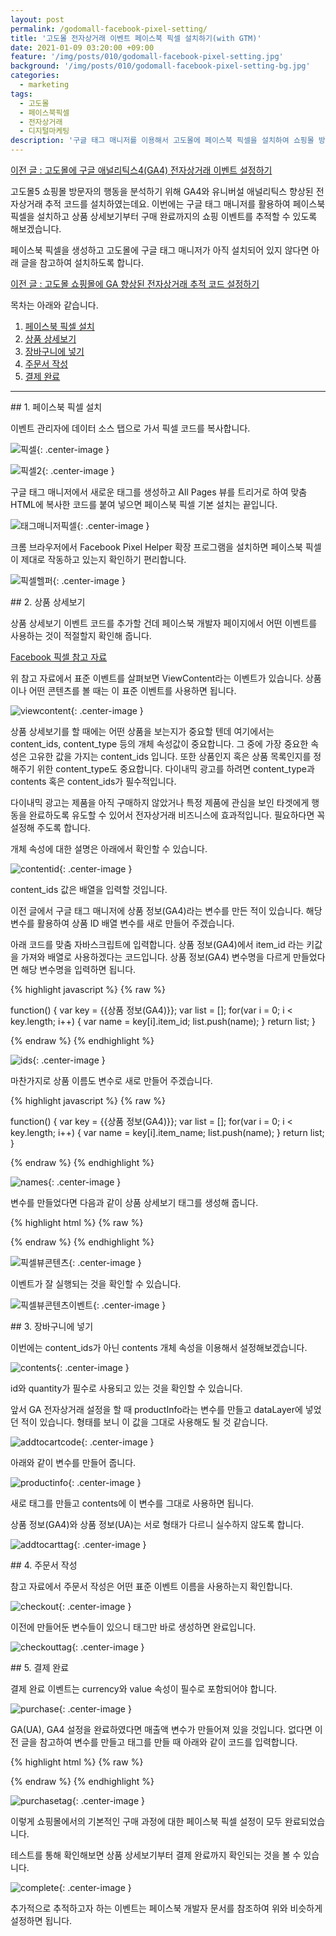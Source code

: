 ```yaml
---
layout: post
permalink: /godomall-facebook-pixel-setting/
title: '고도몰 전자상거래 이벤트 페이스북 픽셀 설치하기(with GTM)'
date: 2021-01-09 03:20:00 +09:00
feature: '/img/posts/010/godomall-facebook-pixel-setting.jpg'
background: '/img/posts/010/godomall-facebook-pixel-setting-bg.jpg'
categories:
  - marketing
tags:
  - 고도몰
  - 페이스북픽셀
  - 전자상거래
  - 디지털마케팅
description: '구글 태그 매니저를 이용해서 고도몰에 페이스북 픽셀을 설치하여 쇼핑몰 방문자의 쇼핑 이벤트를 추적하는 방법'
---
```


[이전 글 : 고도몰에 구글 애널리틱스4(GA4) 전자상거래 이벤트 설정하기](https://beingguru.life/godomall-ga4-ecommerce-setting/)

고도몰5 쇼핑몰 방문자의 행동을 분석하기 위해 GA4와 유니버설 애널리틱스 향상된 전자상거래 추적 코드를 설치하였는데요. 이번에는 구글 태그 매니저를 활용하여 페이스북 픽셀을 설치하고 상품 상세보기부터 구매 완료까지의 쇼핑 이벤트를 추적할 수 있도록 해보겠습니다.

페이스북 픽셀을 생성하고 고도몰에 구글 태그 매니저가 아직 설치되어 있지 않다면 아래 글을 참고하여 설치하도록 합니다.

[이전 글 : 고도몰 쇼핑몰에 GA 향상된 전자상거래 추적 코드 설정하기](https://beingguru.life/godomall-enhanced-ecommerce-ga-setting/)

목차는 아래와 같습니다.

1. [페이스북 픽셀 설치](#1)
2. [상품 상세보기](#2)
3. [장바구니에 넣기](#3)
4. [주문서 작성](#4)
5. [결제 완료](#5)

* * *

<div id="1"></div>
## 1. 페이스북 픽셀 설치

이벤트 관리자에 데이터 소스 탭으로 가서 픽셀 코드를 복사합니다.

![픽셀](/img/posts/010/pixel.jpg){: .center-image }

![픽셀2](/img/posts/010/pixel2.jpg){: .center-image }

구글 태그 매니저에서 새로운 태그를 생성하고 All Pages 뷰를 트리거로 하여 맞춤 HTML에 복사한 코드를 붙여 넣으면 페이스북 픽셀 기본 설치는 끝입니다.

![태그매니저픽셀](/img/posts/010/tagmanager-pixel.jpg){: .center-image }

크롬 브라우저에서 Facebook Pixel Helper 확장 프로그램을 설치하면 페이스북 픽셀이 제대로 작동하고 있는지 확인하기 편리합니다.

![픽셀헬퍼](/img/posts/010/googleextpixel.jpg){: .center-image }

<div id="2"></div>
## 2. 상품 상세보기

상품 상세보기 이벤트 코드를 추가할 건데 페이스북 개발자 페이지에서 어떤 이벤트를 사용하는 것이 적절할지 확인해 줍니다.

[Facebook 픽셀 참고 자료](https://developers.facebook.com/docs/facebook-pixel/reference)

위 참고 자료에서 표준 이벤트를 살펴보면 ViewContent라는 이벤트가 있습니다. 상품이나 어떤 콘텐츠를 볼 때는 이 표준 이벤트를 사용하면 됩니다.

![viewcontent](/img/posts/010/viewcontent.jpg){: .center-image }

상품 상세보기를 할 때에는 어떤 상품을 보는지가 중요할 텐데 여기에서는 content_ids, content_type 등의 개체 속성값이 중요합니다. 그 중에 가장 중요한 속성은 고유한 값을 가지는 content_ids 입니다. 또한 상품인지 혹은 상품 목록인지를 정해주기 위한 content_type도 중요합니다. 다이내믹 광고를 하려면 content_type과 contents 혹은 content_ids가 필수적입니다.

다이내믹 광고는 제품을 아직 구매하지 않았거나 특정 제품에 관심을 보인 타겟에게 행동을 완료하도록 유도할 수 있어서 전자상거래 비즈니스에 효과적입니다. 필요하다면 꼭 설정해 주도록 합니다.

개체 속성에 대한 설명은 아래에서 확인할 수 있습니다.

![contentid](/img/posts/010/contentid.jpg){: .center-image }

content_ids 값은 배열을 입력할 것입니다.

이전 글에서 구글 태그 매니저에 상품 정보(GA4)라는 변수를 만든 적이 있습니다. 해당 변수를 활용하여 상품 ID 배열 변수를 새로 만들어 주겠습니다.

아래 코드를 맞춤 자바스크립트에 입력합니다. 상품 정보(GA4)에서 item_id 라는 키값을 가져와 배열로 사용하겠다는 코드입니다.  상품 정보(GA4) 변수명을 다르게 만들었다면 해당 변수명을 입력하면 됩니다.

{% highlight javascript %}
{% raw %}

function() {
  var key = {{상품 정보(GA4)}};
  var list = [];
  for(var i = 0; i < key.length; i++) {
      var name = key[i].item_id;
      list.push(name);
  }
  return list;
}

{% endraw %}
{% endhighlight %}

![ids](/img/posts/010/ids.jpg){: .center-image }

마찬가지로 상품 이름도 변수로 새로 만들어 주겠습니다.

{% highlight javascript %}
{% raw %}

function() {
  var key = {{상품 정보(GA4)}};
  var list = [];
  for(var i = 0; i < key.length; i++) {
      var name = key[i].item_name;
      list.push(name);
  }
  return list;
}

{% endraw %}
{% endhighlight %}

![names](/img/posts/010/names.jpg){: .center-image }

변수를 만들었다면 다음과 같이 상품 상세보기 태그를 생성해 줍니다.

{% highlight html %}
{% raw %}

<script>
  fbq('track', 'ViewContent', {
    'content_ids': {{상품 ID 배열}},
    'content_name': {{상품 이름 배열}},
    'content_type': 'product'
  });
</script>

{% endraw %}
{% endhighlight %}

![픽셀뷰콘텐츠](/img/posts/010/pixel_viewcontent.jpg){: .center-image }

이벤트가 잘 실행되는 것을 확인할 수 있습니다.

![픽셀뷰콘텐츠이벤트](/img/posts/010/viewcontent_event.jpg){: .center-image }

<div id="3"></div>
## 3. 장바구니에 넣기

이번에는 content_ids가 아닌 contents 개체 속성을 이용해서 설정해보겠습니다.

![contents](/img/posts/010/contents.jpg){: .center-image }

id와 quantity가 필수로 사용되고 있는 것을 확인할 수 있습니다.

앞서 GA 전자상거래 설정을 할 때 productInfo라는 변수를 만들고 dataLayer에 넣었던 적이 있습니다. 형태를 보니 이 값을 그대로 사용해도 될 것 같습니다.

![addtocartcode](/img/posts/010/addtocartcode.jpg){: .center-image }

아래와 같이 변수를 만들어 줍니다.

![productinfo](/img/posts/010/productinfo.jpg){: .center-image }

새로 태그를 만들고 contents에 이 변수를 그대로 사용하면 됩니다.

상품 정보(GA4)와 상품 정보(UA)는 서로 형태가 다르니 실수하지 않도록 합니다.

![addtocarttag](/img/posts/010/addtocarttag.jpg){: .center-image }

<div id="4"></div>
## 4. 주문서 작성

참고 자료에서 주문서 작성은 어떤 표준 이벤트 이름을 사용하는지 확인합니다.

![checkout](/img/posts/010/checkout.jpg){: .center-image }

이전에 만들어둔 변수들이 있으니 태그만 바로 생성하면 완료입니다.

![checkouttag](/img/posts/010/checkouttag.jpg){: .center-image }


<div id="5"></div>
## 5. 결제 완료

결제 완료 이벤트는 currency와 value 속성이 필수로 포함되어야 합니다.

![purchase](/img/posts/010/purchase.jpg){: .center-image }

GA(UA), GA4 설정을 완료하였다면 매출액 변수가 만들어져 있을 것입니다. 없다면 이전 글을 참고하여 변수를 만들고 태그를 만들 때 아래와 같이 코드를 입력합니다.

{% highlight html %}
{% raw %}

<script>
  fbq('track', 'Purchase', {
    'contents': {{상품 정보(UA)}},
    'currency': 'KRW',
    'value': {{매출액}},    
    'content_type': 'product'
  });
</script>

{% endraw %}
{% endhighlight %}

![purchasetag](/img/posts/010/purchasetag.jpg){: .center-image }

이렇게 쇼핑몰에서의 기본적인 구매 과정에 대한 페이스북 픽셀 설정이 모두 완료되었습니다.

테스트를 통해 확인해보면 상품 상세보기부터 결제 완료까지 확인되는 것을 볼 수 있습니다.

![complete](/img/posts/010/complete.jpg){: .center-image }

추가적으로 추적하고자 하는 이벤트는 페이스북 개발자 문서를 참조하여 위와 비슷하게 설정하면 됩니다.
